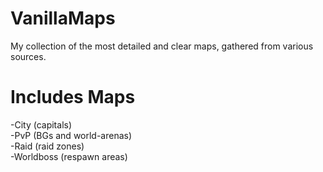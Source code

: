 # VanillaMaps
My collection of the most detailed and clear maps, gathered from various sources.
# Includes Maps
-City (capitals)      
-PvP (BGs and world-arenas)     
-Raid (raid zones)      
-Worldboss (respawn areas)
